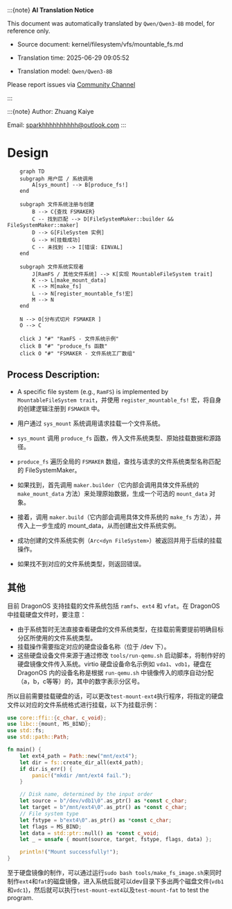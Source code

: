 :::{note}
**AI Translation Notice**

This document was automatically translated by `Qwen/Qwen3-8B` model, for reference only.

- Source document: kernel/filesystem/vfs/mountable_fs.md

- Translation time: 2025-06-29 09:05:52

- Translation model: `Qwen/Qwen3-8B`

Please report issues via [Community Channel](https://github.com/DragonOS-Community/DragonOS/issues)

:::

:::{note}
Author: Zhuang Kaiye

Email: <sparkhhhhhhhhhh@outlook.com>
:::

# Design
```mermaid
    graph TD
    subgraph 用户层 / 系统调用
        A[sys_mount] --> B[produce_fs!]
    end

    subgraph 文件系统注册与创建
        B --> C{查找 FSMAKER}
        C -- 找到匹配 --> D[FileSystemMaker::builder && FileSystemMaker::maker]
        D --> G[FileSystem 实例]
        G --> H[挂载成功]
        C -- 未找到 --> I[错误: EINVAL]
    end

    subgraph 文件系统实现者
        J[RamFS / 其他文件系统] --> K[实现 MountableFileSystem trait]
        K --> L[make_mount_data]
        K --> M[make_fs]
        L --> N[register_mountable_fs!宏]
        M --> N
    end

    N --> O[分布式切片 FSMAKER ]
    O --> C

    click J "#" "RamFS - 文件系统示例"
    click B "#" "produce_fs 函数"
    click O "#" "FSMAKER - 文件系统工厂数组"
```
## Process Description:

- A specific file system (e.g., `RamFS`) is implemented by ```MountableFileSystem trait```，并使用 ```register_mountable_fs!``` 宏，将自身的创建逻辑注册到 `FSMAKER` 中。


- 用户通过 `sys_mount` 系统调用请求挂载一个文件系统。

- `sys_mount` 调用 `produce_fs` 函数，传入文件系统类型、原始挂载数据和源路径。

- `produce_fs` 遍历全局的 `FSMAKER` 数组，查找与请求的文件系统类型名称匹配的 FileSystemMaker。

- 如果找到，首先调用 `maker.builder`（它内部会调用具体文件系统的 `make_mount_data` 方法）来处理原始数据，生成一个可选的 `mount_data` 对象。

- 接着，调用 `maker.build`（它内部会调用具体文件系统的 `make_fs` 方法），并传入上一步生成的 mount_data，从而创建出文件系统实例。

- 成功创建的文件系统实例（`Arc<dyn FileSystem>`）被返回并用于后续的挂载操作。

- 如果找不到对应的文件系统类型，则返回错误。

## 其他

目前 DragonOS 支持挂载的文件系统包括 `ramfs`、`ext4` 和 `vfat`。在 DragonOS 中挂载硬盘文件时，要注意：
- 由于系统暂时无法直接查看硬盘的文件系统类型，在挂载前需要提前明确目标分区所使用的文件系统类型。
- 挂载操作需要指定对应的硬盘设备名称（位于 /dev 下）。
- 这些硬盘设备文件来源于通过修改 `tools/run-qemu.sh` 启动脚本，将制作好的硬盘镜像文件传入系统。virtio 硬盘设备命名示例如 `vda1`、`vdb1`，硬盘在 DragonOS 内的设备名称是根据 `run-qemu.sh` 中镜像传入的顺序自动分配（a，b，c等等）的，其中的数字表示分区号。

所以目前需要挂载硬盘的话，可以更改`test-mount-ext4`执行程序，将指定的硬盘文件以对应的文件系统格式进行挂载，以下为挂载示例：


```Rust
use core::ffi::{c_char, c_void};
use libc::{mount, MS_BIND};
use std::fs;
use std::path::Path;

fn main() {
    let ext4_path = Path::new("mnt/ext4");
    let dir = fs::create_dir_all(ext4_path);
    if dir.is_err() {
        panic!("mkdir /mnt/ext4 fail.");
    }

    // Disk name, determined by the input order
    let source = b"/dev/vdb1\0".as_ptr() as *const c_char;
    let target = b"/mnt/ext4\0".as_ptr() as *const c_char;
    // File system type
    let fstype = b"ext4\0".as_ptr() as *const c_char;
    let flags = MS_BIND;
    let data = std::ptr::null() as *const c_void;
    let _ = unsafe { mount(source, target, fstype, flags, data) };

    println!("Mount successfully!");
}
```

至于硬盘镜像的制作，可以通过运行`sudo bash tools/make_fs_image.sh`来同时制作`ext4`和`fat`的磁盘镜像，进入系统后就可以dev目录下多出两个磁盘文件(`vdb1`和`vdc1`)，然后就可以执行`test-mount-ext4`以及`test-mount-fat` to test the program.
